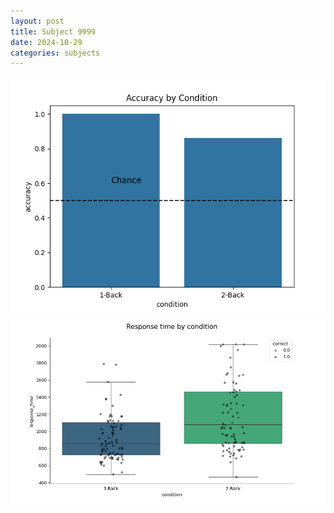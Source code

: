```yaml
---
layout: post
title: Subject 9999
date: 2024-10-29
categories: subjects
---
```


![](data/9999/run-19/9999_ATS_acc.png)
![](data/9999/run-19/9999_ATS_rt.png)
